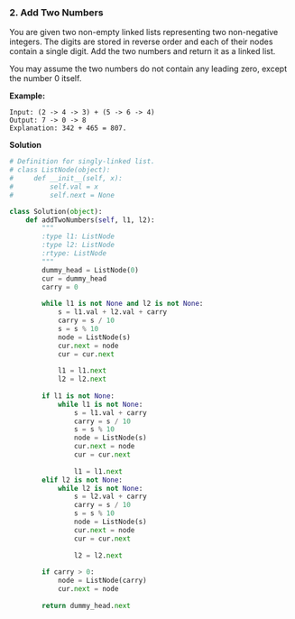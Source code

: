 ### 2. Add Two Numbers

You are given two non-empty linked lists representing two non-negative integers. The digits are stored in reverse order and each of their nodes contain a single digit. Add the two numbers and return it as a linked list.

You may assume the two numbers do not contain any leading zero, except the number 0 itself.

**Example:**
```
Input: (2 -> 4 -> 3) + (5 -> 6 -> 4)
Output: 7 -> 0 -> 8
Explanation: 342 + 465 = 807.
```

**Solution**
```Python
# Definition for singly-linked list.
# class ListNode(object):
#     def __init__(self, x):
#         self.val = x
#         self.next = None

class Solution(object):
    def addTwoNumbers(self, l1, l2):
        """
        :type l1: ListNode
        :type l2: ListNode
        :rtype: ListNode
        """
        dummy_head = ListNode(0)
        cur = dummy_head
        carry = 0
        
        while l1 is not None and l2 is not None:
            s = l1.val + l2.val + carry
            carry = s / 10
            s = s % 10
            node = ListNode(s)
            cur.next = node
            cur = cur.next
            
            l1 = l1.next
            l2 = l2.next
            
        if l1 is not None:
            while l1 is not None:
                s = l1.val + carry
                carry = s / 10
                s = s % 10
                node = ListNode(s)
                cur.next = node
                cur = cur.next
                
                l1 = l1.next
        elif l2 is not None:
            while l2 is not None:
                s = l2.val + carry
                carry = s / 10
                s = s % 10
                node = ListNode(s)
                cur.next = node
                cur = cur.next
                
                l2 = l2.next
        
        if carry > 0:
            node = ListNode(carry)
            cur.next = node
        
        return dummy_head.next
```
